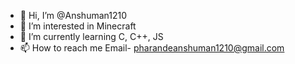 - 👋 Hi, I’m @Anshuman1210
- 👀 I’m interested in Minecraft
- 🌱 I’m currently learning C, C++, JS
- 📫 How to reach me Email- pharandeanshuman1210@gmail.com

<!---
Anshuman1210/Anshuman1210 is a ✨ special ✨ repository because its `README.md` (this file) appears on your GitHub profile.
You can click the Preview link to take a look at your changes.
--->

